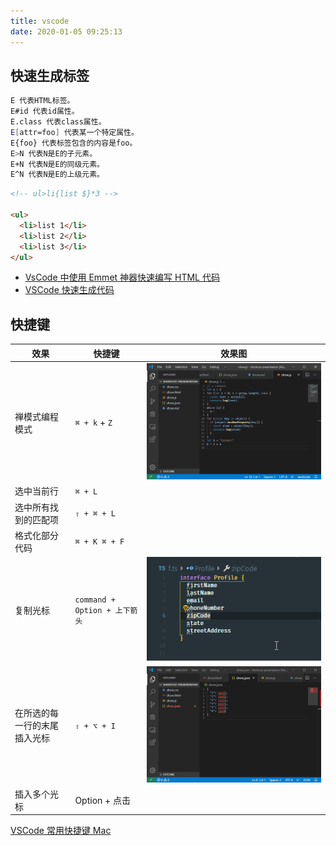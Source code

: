 ```yaml
---
title: vscode
date: 2020-01-05 09:25:13
---
```


## 快速生成标签

```bash
E 代表HTML标签。
E#id 代表id属性。
E.class 代表class属性。
E[attr=foo] 代表某一个特定属性。
E{foo} 代表标签包含的内容是foo。
E>N 代表N是E的子元素。
E+N 代表N是E的同级元素。
E^N 代表N是E的上级元素。
```

```html
<!-- ul>li{list $}*3 -->

<ul>
  <li>list 1</li>
  <li>list 2</li>
  <li>list 3</li>
</ul>
```

- [VsCode 中使用 Emmet 神器快速编写 HTML 代码](https://www.cnblogs.com/summit7ca/p/6944215.html)
- [VSCode 快速生成代码](https://segmentfault.com/a/1190000018615760?utm_source=tag-newest)

## 快捷键

| 效果                         | 快捷键                        | 效果图                                                                      |
| ---------------------------- | ----------------------------- | --------------------------------------------------------------------------- |
| 禅模式编程模式               | `⌘ + k` + `Z`                 | <img src="../../../assets/others/vscode/zen-mode.gif" class="thumbnail">    |
| 选中当前行                   | `⌘ + L`                       |                                                                             |
| 选中所有找到的匹配项         | `⇧ + ⌘ + L`                   |
| 格式化部分代码               | `⌘ + K ⌘ + F`                 |
| 复制光标                     | `command + Option + 上下箭头` | <img src="../../../assets/others/vscode/copy-cursor.gif" class="thumbnail"> |
| 在所选的每一行的末尾插入光标 | `⇧ + ⌥ + I`                   | <img src="../../../assets/others/vscode/cursor.gif" class="thumbnail">      |
| 插入多个光标                 | Option + 点击                 |

[VSCode 常用快捷键 Mac](https://blog.csdn.net/caicai1171523597/article/details/88216088)
